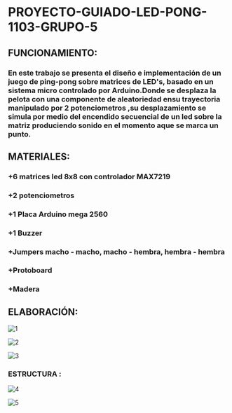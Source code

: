 # PROYECTO-GUIADO-LED-PONG-1103-GRUPO-5
## FUNCIONAMIENTO:

### En este trabajo se presenta el diseño e implementación de un juego de ping-pong sobre matrices de LED's, basado en un sistema micro controlado por Arduino.Donde se desplaza la pelota con una componente de aleatoriedad ensu trayectoria manipulado por 2 potenciometros ,su desplazamiento se simula por medio del encendido secuencial de un led sobre la matriz produciendo sonido en el momento aque se marca un punto.

## MATERIALES:

### +6 matrices led 8x8 con controlador MAX7219

### +2 potenciometros

### +1 Placa Arduino mega 2560

### +1 Buzzer

### +Jumpers macho - macho, macho - hembra, hembra - hembra

### +Protoboard

### +Madera


## ELABORACIÓN:


![1](https://github.com/colegio-seminario-diocesano-de-duitama/PROYECTO-GUIADO-LED-PONG-1103-GRUPO-5/blob/master/IMAGES/WhatsApp%20Image%202019-03-21%20at%2012.00.10%20PM.jpeg)

![2](https://github.com/colegio-seminario-diocesano-de-duitama/PROYECTO-GUIADO-LED-PONG-1103-GRUPO--5/blob/master/IMAGES/WhatsApp%20Image%202019-03-21%20at%2012.00.11%20PM%20(1).jpeg)

![3](https://github.com/colegio-seminario-diocesano-de-duitama/PROYECTO-GUIADO-LED-PONG-1103-GRUPO-5/blob/master/IMAGES/WhatsApp%20Image%202019-03-21%20at%2012.00.11%20PM.jpeg)

### ESTRUCTURA :

![4](https://github.com/colegio-seminario-diocesano-de-duitama/PROYECTO-GUIADO-LED-PONG-1103-GRUPO-5/blob/master/IMAGES/Untitled%20Sketch.fzz%20valeria_bb.png)

![5](https://github.com/colegio-seminario-diocesano-de-duitama/PROYECTO-GUIADO-LED-PONG-1103-GRUPO-5/blob/master/IMAGES/Untitled%20Sketch.fzz%20valeria_esquem%C3%A1tico.png)



